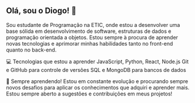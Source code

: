 ## Olá, sou o Diogo! 👋

Sou estudante de Programação na ETIC, onde estou a desenvolver uma base sólida em desenvolvimento de software, estruturas de dados e programação orientada a objetos. Estou sempre à procura de aprender novas tecnologias e aprimorar minhas habilidades tanto no front-end quanto no back-end.

💻 Tecnologias que estou a aprender
JavaScript, Python, React, Node.js
Git e GitHub para controle de versões
SQL e MongoDB para bancos de dados

🌱 Sempre aprendendo!
Estou em constante evolução e procurando sempre novos desafios para aplicar os conhecimentos que adquiri e aprender mais. Estou sempre aberto a sugestões e contribuições em meus projetos!
